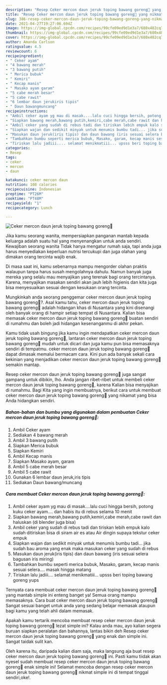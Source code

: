 ```yaml
---
description: "Resep Ceker mercon daun jeruk toping bawang goreng🥰 yang nikmat dan Mudah Dibuat"
title: "Resep Ceker mercon daun jeruk toping bawang goreng🥰 yang nikmat dan Mudah Dibuat"
slug: 386-resep-ceker-mercon-daun-jeruk-toping-bawang-goreng-yang-nikmat-dan-mudah-dibuat
date: 2021-04-27T19:27:06.694Z
image: https://img-global.cpcdn.com/recipes/99cfe09ed9d1e3a7/680x482cq70/ceker-mercon-daun-jeruk-toping-bawang-goreng🥰-foto-resep-utama.jpg
thumbnail: https://img-global.cpcdn.com/recipes/99cfe09ed9d1e3a7/680x482cq70/ceker-mercon-daun-jeruk-toping-bawang-goreng🥰-foto-resep-utama.jpg
cover: https://img-global.cpcdn.com/recipes/99cfe09ed9d1e3a7/680x482cq70/ceker-mercon-daun-jeruk-toping-bawang-goreng🥰-foto-resep-utama.jpg
author: Amanda Carlson
ratingvalue: 4.5
reviewcount: 6
recipeingredient:
- " Ceker ayam"
- "4 bawang merah"
- "3 bawang putih"
- " Merica bubuk"
- " Kemiri"
- " Kecap manis"
- " Masako ayam garam"
- "5 cabe merah besar"
- "5 cabe rawit"
- "6 lembar daun jerukiris tipis"
- " Daun bawangmuncang"
recipeinstructions:
- "Ambil ceker ayam yg mau di masak....lalu cuci hingga bersih, potong kuku ceker ayam.... dan habis itu di rebus selama 10 menit"
- "Siapkan bawang merah,bawang putih,kemiri,cabe merah,cabe rawit dan haluskan (di blender juga bisa)"
- "Ambil ceker yang sudah di rebus tadi dan tiriskan lebih empuk kalo sudah ditiriskan bisa di siram air es atau Air dingin supaya tekstur ceker empuk"
- "Siapkan wajan dan sedikit minyak untuk menumis bumbu tadi... jika sudah bau aroma yang enak maka masukan ceker yang sudah di rebus"
- "Masukan daun jeruk(iris tipis) dan daun bawang (iris sesuai selera bagusan iris miring)"
- "Tambahkan bumbu seperti merica bubuk, Masako, garam, kecap manis sesuai selera.... masak hingga matang"
- "Tiriskan lalu jadiii.... selamat menikmatiii... upsss beri toping bawang goreng yups"
categories:
- Resep
tags:
- ceker
- mercon
- daun

katakunci: ceker mercon daun 
nutrition: 108 calories
recipecuisine: Indonesian
preptime: "PT26M"
cooktime: "PT48M"
recipeyield: "1"
recipecategory: Lunch

---
```



![Ceker mercon daun jeruk toping bawang goreng🥰](https://img-global.cpcdn.com/recipes/99cfe09ed9d1e3a7/680x482cq70/ceker-mercon-daun-jeruk-toping-bawang-goreng🥰-foto-resep-utama.jpg)

Jika kamu seorang wanita, mempersiapkan panganan mantab kepada keluarga adalah suatu hal yang menyenangkan untuk anda sendiri. Kewajiban seorang  wanita Tidak hanya mengatur rumah saja, tapi anda juga harus menyediakan keperluan nutrisi tercukupi dan juga olahan yang dimakan orang tercinta wajib enak.

Di masa  saat ini, kamu sebenarnya mampu mengorder olahan praktis walaupun tanpa harus susah mengolahnya dahulu. Namun banyak juga mereka yang selalu mau menyajikan yang terenak bagi orang tercintanya. Karena, menyajikan masakan sendiri akan jauh lebih higienis dan kita juga bisa menyesuaikan sesuai dengan kesukaan orang tercinta. 



Mungkinkah anda seorang penggemar ceker mercon daun jeruk toping bawang goreng🥰?. Asal kamu tahu, ceker mercon daun jeruk toping bawang goreng🥰 adalah hidangan khas di Nusantara yang kini disenangi oleh banyak orang di hampir setiap tempat di Nusantara. Kalian bisa memasak ceker mercon daun jeruk toping bawang goreng🥰 buatan sendiri di rumahmu dan boleh jadi hidangan kesenanganmu di akhir pekan.

Kamu tidak usah bingung jika kamu ingin mendapatkan ceker mercon daun jeruk toping bawang goreng🥰, lantaran ceker mercon daun jeruk toping bawang goreng🥰 mudah untuk dicari dan juga kamu pun bisa memasaknya sendiri di tempatmu. ceker mercon daun jeruk toping bawang goreng🥰 dapat dimasak memalui bermacam cara. Kini pun ada banyak sekali cara kekinian yang menjadikan ceker mercon daun jeruk toping bawang goreng🥰 semakin mantap.

Resep ceker mercon daun jeruk toping bawang goreng🥰 juga sangat gampang untuk dibikin, lho. Anda jangan ribet-ribet untuk membeli ceker mercon daun jeruk toping bawang goreng🥰, karena Kalian bisa menyajikan di rumahmu. Bagi Kita yang ingin membuatnya, berikut cara untuk membuat ceker mercon daun jeruk toping bawang goreng🥰 yang nikamat yang bisa Anda hidangkan sendiri.

<!--inarticleads1-->

##### Bahan-bahan dan bumbu yang digunakan dalam pembuatan Ceker mercon daun jeruk toping bawang goreng🥰:

1. Ambil  Ceker ayam
1. Sediakan 4 bawang merah
1. Ambil 3 bawang putih
1. Siapkan  Merica bubuk
1. Siapkan  Kemiri
1. Ambil  Kecap manis
1. Siapkan  Masako ayam, garam
1. Ambil 5 cabe merah besar
1. Ambil 5 cabe rawit
1. Gunakan 6 lembar daun jeruk,iris tipis
1. Sediakan  Daun bawang/muncang




<!--inarticleads2-->

##### Cara membuat Ceker mercon daun jeruk toping bawang goreng🥰:

1. Ambil ceker ayam yg mau di masak....lalu cuci hingga bersih, potong kuku ceker ayam.... dan habis itu di rebus selama 10 menit
1. Siapkan bawang merah,bawang putih,kemiri,cabe merah,cabe rawit dan haluskan (di blender juga bisa)
1. Ambil ceker yang sudah di rebus tadi dan tiriskan lebih empuk kalo sudah ditiriskan bisa di siram air es atau Air dingin supaya tekstur ceker empuk
1. Siapkan wajan dan sedikit minyak untuk menumis bumbu tadi... jika sudah bau aroma yang enak maka masukan ceker yang sudah di rebus
1. Masukan daun jeruk(iris tipis) dan daun bawang (iris sesuai selera bagusan iris miring)
1. Tambahkan bumbu seperti merica bubuk, Masako, garam, kecap manis sesuai selera.... masak hingga matang
1. Tiriskan lalu jadiii.... selamat menikmatiii... upsss beri toping bawang goreng yups




Ternyata cara membuat ceker mercon daun jeruk toping bawang goreng🥰 yang mantab simple ini enteng banget ya! Semua orang mampu memasaknya. Cara buat ceker mercon daun jeruk toping bawang goreng🥰 Sangat sesuai banget untuk anda yang sedang belajar memasak ataupun bagi kamu yang telah ahli dalam memasak.

Apakah kamu tertarik mencoba membuat resep ceker mercon daun jeruk toping bawang goreng🥰 lezat simple ini? Kalau anda mau, ayo kalian segera buruan siapkan peralatan dan bahannya, lantas bikin deh Resep ceker mercon daun jeruk toping bawang goreng🥰 yang enak dan simple ini. Sangat taidak sulit kan. 

Oleh karena itu, daripada kalian diam saja, maka langsung aja buat resep ceker mercon daun jeruk toping bawang goreng🥰 ini. Pasti kamu tiidak akan nyesel sudah membuat resep ceker mercon daun jeruk toping bawang goreng🥰 enak simple ini! Selamat mencoba dengan resep ceker mercon daun jeruk toping bawang goreng🥰 nikmat simple ini di tempat tinggal sendiri,oke!.

